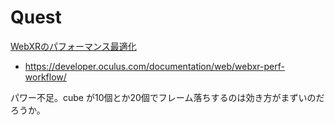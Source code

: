 

# Quest
[WebXRのパフォーマンス最適化](https://developer.oculus.com/documentation/web/webxr-perf/?locale=ja_JP)
- https://developer.oculus.com/documentation/web/webxr-perf-workflow/

パワー不足。cube が10個とか20個でフレーム落ちするのは効き方がまずいのだろうか。
